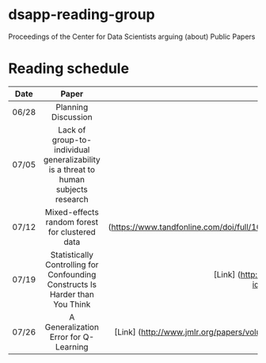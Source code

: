 # dsapp-reading-group
Proceedings of the Center for Data Scientists arguing (about) Public Papers


# Reading schedule 
|Date| Paper| Link| Presenter|
|-----|:---------------------:|-----------:|:---------------------:|
06/28 | Planning Discussion |`TBD`| All|
07/05 | Lack of group-to-individual generalizability is a threat to human subjects research | [Link](http://www.pnas.org/content/early/2018/06/15/1711978115)| Iván |
07/12 | Mixed-effects random forest for clustered data | [Link] (https://www.tandfonline.com/doi/full/10.1080/00949655.2012.741599?scroll=top&needAccess=true) | Cristoph |
07/19 |   Statistically Controlling for Confounding Constructs Is Harder than You Think |    [Link] (http://journals.plos.org/plosone/article?id=10.1371/journal.pone.0152719)  |    Erika   |
07/26 | A Generalization Error for Q-Learning | [Link] (http://www.jmlr.org/papers/volume6/murphy05a/murphy05a.pdf)  |  Jeremy  |
